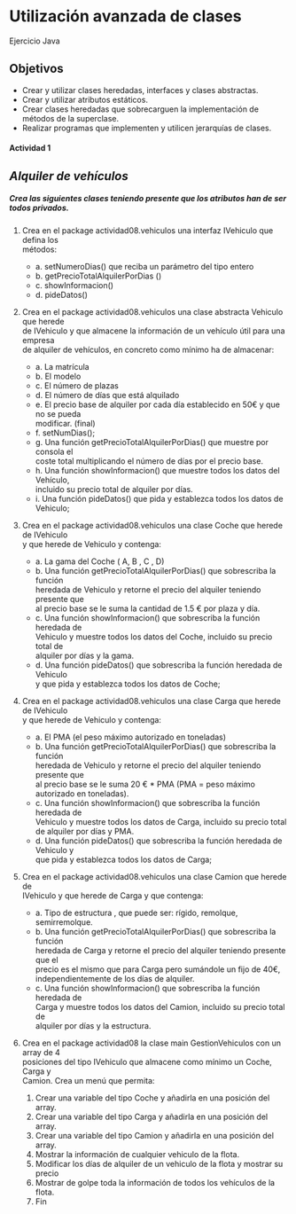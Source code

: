 # Utilización avanzada de clases
Ejercicio Java 

## Objetivos


-	Crear y utilizar clases heredadas, interfaces y clases abstractas.
-	Crear y utilizar atributos estáticos.
-	Crear clases heredadas que sobrecarguen la implementación de métodos de la superclase.
-	Realizar programas que implementen y utilicen jerarquías de clases.



#### Actividad 1
## *Alquiler de vehículos*


##### **Crea las siguientes clases teniendo presente que los atributos han de ser todos privados.**


1. Crea en el package actividad08.vehiculos una interfaz IVehiculo que defina los <br/>  métodos:
    * a. setNumeroDias()  que reciba un parámetro del tipo entero
    * b. getPrecioTotalAlquilerPorDias ()
    * c. showInformacion()
    * d. pideDatos()



2. Crea en el package actividad08.vehiculos una clase abstracta Vehiculo que herede <br/>  de IVehiculo  y que almacene la información de un vehículo útil para una empresa <br/>  de alquiler de vehículos, en concreto como mínimo ha de almacenar:
    * a. La matrícula
    * b. El modelo
    * c. El número de plazas
    * d. El número de días que está alquilado
    * e. El precio base de alquiler por cada día establecido en 50€  y que no se pueda <br/>  modificar. (final)
    * f. setNumDias();
    * g. Una función getPrecioTotalAlquilerPorDias() que muestre por consola el <br/>  coste total multiplicando el número de días por el precio base.
    * h. Una función showInformacion() que muestre todos los datos del Vehículo, <br/>  incluido su precio total de alquiler por días.
    * i. Una función pideDatos() que pida y establezca todos los  datos de Vehiculo;



3. Crea en el package actividad08.vehiculos una clase Coche que herede de IVehiculo <br/>  y que herede de Vehiculo y contenga:
    * a. La gama del Coche ( A, B , C , D)
    * b. Una función getPrecioTotalAlquilerPorDias() que sobrescriba la función <br/>  heredada de Vehiculo y retorne el precio del alquiler teniendo presente que <br/>  al precio base se le suma la cantidad de 1.5 € por plaza y día.
    * c. Una función showInformacion() que sobrescriba la función heredada de <br/>  Vehiculo y muestre todos los datos del Coche, incluido su precio total de <br/>  alquiler por días y la gama.
    * d. Una función pideDatos() que sobrescriba la función heredada de Vehiculo <br/>  y que pida y  establezca todos los  datos de Coche;
    


4. Crea en el package actividad08.vehiculos una clase Carga que herede de IVehiculo <br/>  y que herede de Vehiculo y contenga:
    * a. El PMA (el peso máximo autorizado en toneladas)
    * b. Una función getPrecioTotalAlquilerPorDias() que sobrescriba la función <br/>  heredada de Vehiculo y retorne el precio del alquiler teniendo presente que <br/>  al precio base se le suma 20 € * PMA (PMA = peso máximo <br/>  autorizado en toneladas).
    * c. Una función showInformacion() que sobrescriba la función heredada de <br/>  Vehiculo y muestre todos los datos de Carga, incluido su precio total <br/>  de alquiler por días y PMA.
    * d. Una función pideDatos() que sobrescriba la función heredada de Vehiculo y <br/>  que pida y establezca todos los  datos de Carga;



5. Crea en el package actividad08.vehiculos una clase Camion  que herede de <br/>  IVehiculo  y que herede de Carga y que contenga:
    * a. Tipo de estructura ,  que puede ser: rígido, remolque, semirremolque.
    * b. Una función getPrecioTotalAlquilerPorDias() que sobrescriba la función <br/>  heredada de Carga y retorne el precio del alquiler teniendo presente que el <br/>  precio es el mismo que para Carga pero sumándole un fijo de 40€, <br/>  independientemente de los días de alquiler.
    * c. Una función showInformacion() que sobrescriba la función heredada de <br/>  Carga y muestre todos los datos del Camion, incluido su precio total de <br/>  alquiler por días y la estructura.


6. Crea en el package actividad08 la clase main GestionVehiculos con un array de 4 <br/>  posiciones del tipo IVehiculo que almacene  como mínimo un  Coche, Carga y <br/>  Camion. Crea un menú que permita:
    1.	Crear una variable del tipo Coche y añadirla en una posición del array.
    2.	Crear una variable del tipo Carga y añadirla en una posición del array.
    3.	Crear una variable del tipo Camion y añadirla en una posición del array.
    4.	Mostrar la información de cualquier vehiculo de la flota.
    5.	Modificar los días de alquiler de un vehiculo de la flota y mostrar su precio
    6.	Mostrar de golpe toda la información de todos los vehículos de la flota.
    7.	Fin
